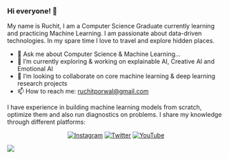 ### Hi everyone! 👋

<!--
**ruchit687/ruchit687** is a ✨ _special_ ✨ repository because its `README.md` (this file) appears on your GitHub profile.
-->
<!-- ![inspiringbrains] (https://github.com/coding-ai/coding-ai/blob/master/IMG_4545.JPG) 
[![ReadMe Card](https://github-readme-stats.vercel.app/api/pin/?username=ruchit687&repo=)](https://github.com/ruchit687/github-readme-stats)
<a href='https://github.com/ruchit687/github-readme-stats'>
  <img align='center' src="https://github-readme-stats.vercel.app/api?username=ruchit687&count_private=true&show_icons=true&hide=issues,contribs" />
</a>
-->


My name is Ruchit, I am a Computer Science Graduate currently learning and practicing Machine Learning.
I am passionate about data-driven technologies. In my spare time I love to travel and explore hidden places.

- 💬 Ask me about Computer Science & Machine Learning...
- 🌱 I’m currently exploring & working on explainable AI, Creative AI and Emotional AI
- 👯 I’m looking to collaborate on core machine learning & deep learning research projects
- 📫 How to reach me: ruchitporwal@gmail.com

I have experience in building machine learning models from scratch, optimize them and also run diagnostics on problems. I share my knowledge through different platforms:
<p align="center">
  <a href="https://www.instagram.com/inspiringbrains/"><img src="https://img.shields.io/badge/Instagram--_.svg?style=social&logo=instagram" alt="Instagram"></a>
  <a href="https://twitter.com/ruchit687/"><img src="https://img.shields.io/twitter/url?label=Twitter&style=social&url=https%3A%2F%2Ftwitter.com%2Fruchit687%2F" alt="Twitter"></a>
  <a href="https://www.youtube.com/channel/UC39AcNyG3Phn8Owo_-sNAtw?view_as=subscriber"><img src="https://img.shields.io/badge/YouTube--_.svg?style=social&logo=youtube" alt="YouTube"></a>
</p>

<a href='https://github.com/ruchit687/github-readme-stats'>
  <img align='center' src="https://github-readme-stats.vercel.app/api/top-langs/?username=ruchit687&layout=compact&hide=Jupyter%20Notebook" />
</a>
